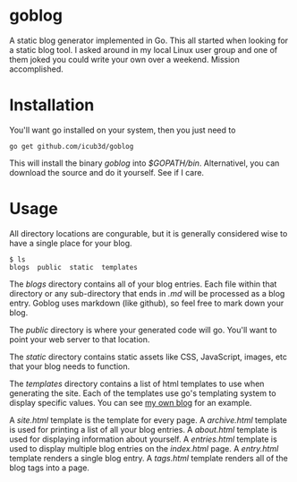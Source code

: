 goblog
======

A static blog generator implemented in Go. This all started when
looking for a static blog tool. I asked around in my local Linux user
group and one of them joked you could write your own over a
weekend. Mission accomplished. 

Installation
============

You'll want go installed on your system, then you just need to 

    go get github.com/icub3d/goblog
	
This will install the binary *goblog* into *$GOPATH/bin*. Alternativel, you can download the source and do it yourself. See if I care.

Usage
=====

All directory locations are congurable, but it is generally considered
wise to have a single place for your blog.

    $ ls
    blogs  public  static  templates

The *blogs* directory contains all of your blog entries. Each file
within that directory or any sub-directory that ends in *.md* will be
processed as a blog entry. Goblog uses markdown (like github), so feel
free to mark down your blog.

The *public* directory is where your generated code will go. You'll want
to point your web server to that location.

The *static* directory contains static assets like CSS, JavaScript,
images, etc that your blog needs to function.

The *templates* directory contains a list of html templates to use
when generating the site. Each of the templates use go's templating
system to display specific values. You can see
[my own blog](https://github.com/icub3d/joshua.themarshians.com) for
an example.

A *site.html* template is the template for every page. A
*archive.html* template is used for printing a list of all your blog
entries. A *about.html* template is used for displaying information
about yourself. A *entries.html* template is used to display multiple
blog entries on the *index.html* page. A *entry.html* template renders
a single blog entry. A *tags.html* template renders all of the blog
tags into a page.
